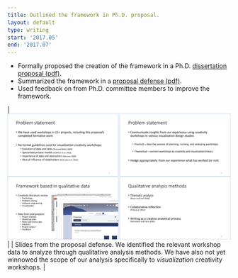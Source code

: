 ```yaml
---
title: Outlined the framework in Ph.D. proposal.
layout: default
type: writing
start: '2017.05'
end: '2017.07'
---
```

 - Formally proposed the creation of the framework in a Ph.D. [dissertation proposal (pdf)].
 - Summarized the framework in a [proposal defense (pdf)].
 - Used feedback on from Ph.D. committee members to improve the framework.

 | ![summary](../assets/documents/2017.07-proposal-summary.png) |
 | Slides from the proposal defense. We identified the relevant workshop data to analyze through qualitative analysis methods. We have also not yet winnowed the scope of our analysis specifically to _visualization_ creativity workshops. |

[dissertation proposal (pdf)]: ../assets/documents/2017.07-dissertation-proposal.pdf

[proposal defense (pdf)]: ../assets/documents/2017.07-proposal-defense.pdf
